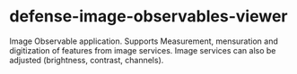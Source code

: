 defense-image-observables-viewer
================================

Image Observable application.  Supports Measurement, mensuration and digitization of features from image services.  Image services can also be adjusted (brightness, contrast, channels).
